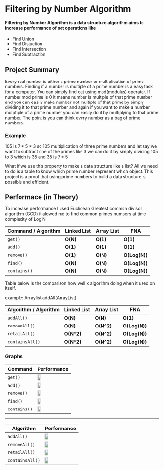 # Filtering by Number Algorithm

#### Filtering by Number Algorithm is a data structure algorithm aims to increase performance of set operations like
- Find Union
- Find Disjuction
- Find Intersection
- Find Subtraction

## Project Summary

Every real number is either a prime number or multiplication of prime numbers. Finding if a number is multiple of a prime number is a easy task for a computer. You can simply find out using mod(modulus) operator. If number mod prime is 0 it means number is multiple of that prime number and you can easily make number not multiple of that prime by simply dividing it to that prime number and again if you want to make a number mulptiple of a prime number you can easily do it by multiplying to that prime number. The point is you can think every number as a bag of prime numbers. 

### Example

105 is 7 * 5 * 3 so 105 multiplication of three prime numbers and let say we want to subtract one of the primes like 3 we can do it by simply dividing 105 to 3 which is 35 and 35 is 7 * 5

What if we use this property to make a data structure like a list?
All we need to do is a table to know which prime number represent which object.
This project is a proof that using prime numbers to build a data structure is possible and efficient.

## Performace (in Theory)

To increase performance I used Euclidean Greatest common divisor algorithm (GCD) it alowed me to find common primes numbers at time complexity of Log N

Command / Algorithm | Linked List | Array List | FNA
--- | --- | --- | ---
 `get()` | **O(N)** | **O(1)** | **O(1)** 
 `add()` | **O(1)** | **O(1)** | **O(1)** 
 `remove()` | **O(1)** | **O(N)** | **O(Log(N))** 
 `find()` | **O(N)** | **O(N)** | **O(Log(N))** 
 `contains()` | **O(N)** | **O(N)** | **O(Log(N))** 
 
 Table below is the comparison how well x algorithm doing when it used on itself.
 
 example: Arraylist.addAll(ArrayList)
 
 Algorithm / Algorithm | Linked List | Array List | FNA
--- | --- | --- | ---
 `addAll()` | **O(N)** | **O(N)** | **O(1)** 
 `removeAll()` | **O(N)** | **O(N^2)** | **O(Log(N))** 
 `retailAll()` | **O(N^2)** | **O(N^2)** | **O(Log(N))** 
 `containsAll()` | **O(N^2)** | **O(N^2)** | **O(Log(N))** 
 
 ### Graphs
 
 Command | Performance
--- | ---
`get()` | <img src="https://github.com/OmerKayaa/Filtering-by-Number-Algorithm/blob/master/Presention(non-essential)/Command/get.png" width="30%"> 
`add()` | <img src="https://github.com/OmerKayaa/Filtering-by-Number-Algorithm/blob/master/Presention(non-essential)/Command/add.png" width="30%">
`remove()` | <img src="https://github.com/OmerKayaa/Filtering-by-Number-Algorithm/blob/master/Presention(non-essential)/Command/remove.png" width="30%">
`find()` | <img src="https://github.com/OmerKayaa/Filtering-by-Number-Algorithm/blob/master/Presention(non-essential)/Command/contain-search.png" width="30%">
`contains()` | <img src="https://github.com/OmerKayaa/Filtering-by-Number-Algorithm/blob/master/Presention(non-essential)/Command/contain-search.png" width="30%">

---

Algorithm | Performance
--- | ---
`addAll()` | <img src="https://github.com/OmerKayaa/Filtering-by-Number-Algorithm/blob/master/Presention(non-essential)/Algoritm/AddAll.png" width="30%">
`removeAll()` | <img src="https://github.com/OmerKayaa/Filtering-by-Number-Algorithm/blob/master/Presention(non-essential)/Algoritm/RemoveAll.png" width="30%">
`retailAll()` | <img src="https://github.com/OmerKayaa/Filtering-by-Number-Algorithm/blob/master/Presention(non-essential)/Algoritm/RetailAll-ContainsAll.png" width="30%">
`containsAll()` | <img src="https://github.com/OmerKayaa/Filtering-by-Number-Algorithm/blob/master/Presention(non-essential)/Algoritm/RetailAll-ContainsAll.png" width="30%">

